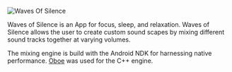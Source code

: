 ![Waves Of Silence](assets/FullIconWithText.png)

Waves of Silence is an App for focus, sleep, and relaxation. Waves of Silence allows the user to 
create custom sound scapes by mixing different sound tracks together at varying volumes.  

The mixing engine is build with the Android NDK for harnessing native performance. [Oboe](https://github.com/google/oboe/tree/main) was used
for the C++ engine. 
 

